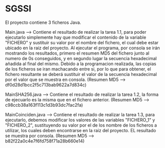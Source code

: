 # SGSSI

El proyecto contiene 3 ficheros Java.

Main.java --> Contiene el resultado de realizar la tarea 1.1, para poder ejecutarlo simplemente hay que modificar
el contenido de la variable "FICHERO" y sustituir su valor por el nombre del fichero, el cual debe estar ubicado en
la raiz del proyecto. Al ejecutar el programa, por consola se irán mostrando los resultados, primero el resumen MD5
del fichero junto al numero de 0s conseguidos, y en segundo lugar la secuencia hexadecimal añadida al final del mismo.
Debido a la programacion realizada, las copias de los ficheros se iran machacando entre si, por lo que para obtener,
el fichero resultante se deberá sustituir el valor de la secuencia hexadecimal por el valor que se muestra en consola.
(Resumen MD5 --> df0d28d1bcc2f5c713bab9622a7d834c)

MainSHA256.java --> Contiene el resultado de realizar la tarea 1.2, la forma de ejecuarlo es la misma que en el fichero
anterior. (Resumen MD5 --> c98ccb38a163f113c1d3b93dc7fac2fa)

MainCoinciden.java --> Contiene el resultado de realizar la tarea 1.3, para ejecutarlo, debemos modificar los valores
de las variables "FICHERO_1" y "FICHERO_2", sustituyendo su valor por el de los nombre de los ficheros a utilizar,
los cuales deben encontrarse en la raiz del proyecto. EL resultado se muestra por consola.
(Resumen MD5 --> b82f22a0c4e7f6fd758f71a28b660e14)
